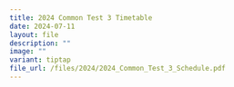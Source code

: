 ```yaml
---
title: 2024 Common Test 3 Timetable
date: 2024-07-11
layout: file
description: ""
image: ""
variant: tiptap
file_url: /files/2024/2024_Common_Test_3_Schedule.pdf
---
```

